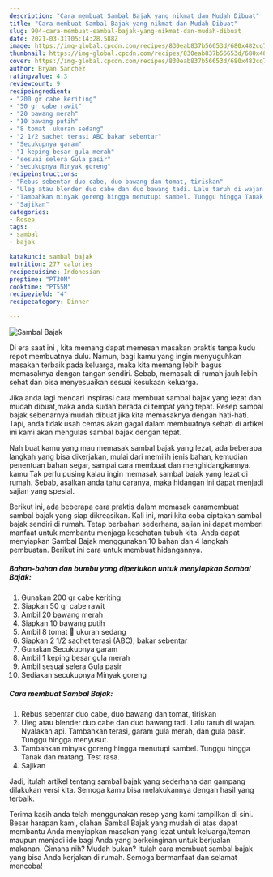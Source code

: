 ```yaml
---
description: "Cara membuat Sambal Bajak yang nikmat dan Mudah Dibuat"
title: "Cara membuat Sambal Bajak yang nikmat dan Mudah Dibuat"
slug: 904-cara-membuat-sambal-bajak-yang-nikmat-dan-mudah-dibuat
date: 2021-03-31T05:14:28.588Z
image: https://img-global.cpcdn.com/recipes/830eab837b56653d/680x482cq70/sambal-bajak-foto-resep-utama.jpg
thumbnail: https://img-global.cpcdn.com/recipes/830eab837b56653d/680x482cq70/sambal-bajak-foto-resep-utama.jpg
cover: https://img-global.cpcdn.com/recipes/830eab837b56653d/680x482cq70/sambal-bajak-foto-resep-utama.jpg
author: Bryan Sanchez
ratingvalue: 4.3
reviewcount: 9
recipeingredient:
- "200 gr cabe keriting"
- "50 gr cabe rawit"
- "20 bawang merah"
- "10 bawang putih"
- "8 tomat  ukuran sedang"
- "2 1/2 sachet terasi ABC bakar sebentar"
- "Secukupnya garam"
- "1 keping besar gula merah"
- "sesuai selera Gula pasir"
- "secukupnya Minyak goreng"
recipeinstructions:
- "Rebus sebentar duo cabe, duo bawang dan tomat, tiriskan"
- "Uleg atau blender duo cabe dan duo bawang tadi. Lalu taruh di wajan. Nyalakan api. Tambahkan terasi, garam gula merah, dan gula pasir. Tunggu hingga menyusut."
- "Tambahkan minyak goreng hingga menutupi sambel. Tunggu hingga Tanak dan matang. Test rasa."
- "Sajikan"
categories:
- Resep
tags:
- sambal
- bajak

katakunci: sambal bajak 
nutrition: 277 calories
recipecuisine: Indonesian
preptime: "PT30M"
cooktime: "PT55M"
recipeyield: "4"
recipecategory: Dinner

---
```



![Sambal Bajak](https://img-global.cpcdn.com/recipes/830eab837b56653d/680x482cq70/sambal-bajak-foto-resep-utama.jpg)

Di era  saat ini , kita memang dapat memesan masakan praktis tanpa kudu repot membuatnya dulu. Namun, bagi kamu yang ingin menyuguhkan masakan terbaik pada keluarga, maka kita memang lebih bagus memasaknya dengan tangan sendiri. Sebab, memasak di rumah jauh lebih sehat dan bisa menyesuaikan sesuai kesukaan keluarga.

Jika anda lagi mencari inspirasi cara membuat sambal bajak yang lezat dan mudah dibuat,maka anda sudah berada di tempat yang tepat. Resep sambal bajak  sebenarnya mudah dibuat jika kita memasaknya dengan hati-hati. Tapi, anda tidak usah cemas akan gagal dalam membuatnya 
sebab di artikel ini kami akan mengulas sambal bajak dengan tepat.  



Nah buat kamu yang mau memasak sambal bajak yang lezat, ada beberapa langkah yang bisa dikerjakan, mulai dari memilih jenis bahan, kemudian penentuan bahan segar, sampai cara membuat dan menghidangkannya. kamu Tak perlu pusing kalau ingin memasak sambal bajak yang lezat di rumah. Sebab, asalkan anda  tahu caranya, maka hidangan ini dapat menjadi sajian yang spesial.

Berikut ini, ada beberapa cara praktis  dalam memasak caramembuat sambal bajak yang siap dikreasikan. Kali ini, mari kita coba ciptakan sambal bajak sendiri di rumah. Tetap berbahan sederhana, sajian ini dapat memberi manfaat untuk membantu menjaga kesehatan tubuh kita. Anda dapat menyiapkan Sambal Bajak menggunakan 10 bahan dan 4 langkah pembuatan. Berikut ini cara untuk membuat hidangannya.

<!--inarticleads1-->

##### Bahan-bahan dan bumbu yang diperlukan untuk menyiapkan Sambal Bajak:

1. Gunakan 200 gr cabe keriting
1. Siapkan 50 gr cabe rawit
1. Ambil 20 bawang merah
1. Siapkan 10 bawang putih
1. Ambil 8 tomat 🍅 ukuran sedang
1. Siapkan 2 1/2 sachet terasi (ABC), bakar sebentar
1. Gunakan Secukupnya garam
1. Ambil 1 keping besar gula merah
1. Ambil sesuai selera Gula pasir
1. Sediakan secukupnya Minyak goreng




<!--inarticleads2-->

##### Cara membuat Sambal Bajak:

1. Rebus sebentar duo cabe, duo bawang dan tomat, tiriskan
1. Uleg atau blender duo cabe dan duo bawang tadi. Lalu taruh di wajan. Nyalakan api. Tambahkan terasi, garam gula merah, dan gula pasir. Tunggu hingga menyusut.
1. Tambahkan minyak goreng hingga menutupi sambel. Tunggu hingga Tanak dan matang. Test rasa.
1. Sajikan




Jadi, itulah artikel tentang  sambal bajak  yang sederhana dan gampang dilakukan versi kita. Semoga kamu bisa melakukannya dengan hasil yang terbaik. 

Terima kasih anda telah menggunakan resep yang kami tampilkan di sini. Besar harapan kami, olahan  Sambal Bajak yang mudah di atas dapat membantu Anda menyiapkan masakan yang lezat untuk keluarga/teman maupun menjadi ide bagi Anda yang berkeinginan untuk berjualan makanan. Gimana nih? Mudah bukan? Itulah cara membuat sambal bajak yang bisa Anda kerjakan di rumah. Semoga bermanfaat dan selamat mencoba!

